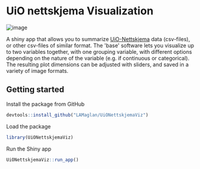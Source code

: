 # UiO nettskjema Visualization

![image](https://github.com/LAMaglan/UiONettskjemaViz/assets/29206211/cd0d2fd1-29fe-4107-bcdb-0ca8d4288b55)

A shiny app that allows you to summarize [UiO-Nettskjema](https://www.uio.no/english/services/it/adm-services/nettskjema/) data (csv-files), or other csv-files of similar format.
The 'base' software lets you visualize up to two variables together, with one grouping variable,
with different options depending on the nature of the variable (e.g. if continuous or categorical).
The resulting plot dimensions can be adjusted with sliders, and saved in a variety of image formats.

## Getting started

Install the package from GitHub

```r
devtools::install_github("LAMaglan/UiONettskjemaViz")
```

Load the package

```r
library(UiONettskjemaViz)
```

Run the Shiny app

```r
UiONettskjemaViz::run_app()
```
